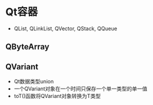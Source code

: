# Qt容器

- QList, QLinkList, QVector, QStack, QQueue

## QByteArray

## QVariant

- Qt数据类型union
- 一个QVariant对象在一个时间只保存一个单一类型的单一值
- toT()函数将QVariant对象转换为T类型
